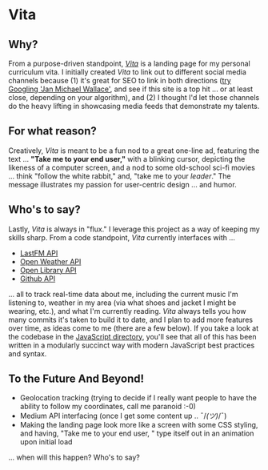 # Vita

## Why?

From a purpose-driven standpoint, [_Vita_](https://janmichael.io) is a landing page for my personal curriculum vita. I initially created _Vita_ to link out to different social media channels because (1) it's great for SEO to link in both directions ([try Googling 'Jan Michael Wallace'](https://www.google.com/search?q=jan+michael+wallace&rlz=1C5CHFA_enUS817US817&oq=jan+michael+wallace&aqs=chrome.0.69i59j0i22i30j69i60j69i61l2j69i65l3.5263j1j7&sourceid=chrome&ie=UTF-8), and see if this site is a top hit ... or at least close, depending on your algorithm), and (2) I thought I'd let those channels do the heavy lifting in showcasing media feeds that demonstrate my talents.

## For what reason?

Creatively, _Vita_ is meant to be a fun nod to a great one-line ad, featuring the text ... **"Take me to your end user,"** with a blinking cursor, depicting the likeness of a computer screen, and a nod to some old-school sci-fi movies ... think "follow the white rabbit," and, "take me to your _leader_." The message illustrates my passion for user-centric design ... and humor.

## Who's to say?

Lastly, _Vita_ is always in "flux." I leverage this project as a way of keeping my skills sharp. From a code standpoint, _Vita_ currently interfaces with ...

 - [LastFM API](https://www.last.fm/api)
 - [Open Weather API](https://openweathermap.org/api)
 - [Open Library API](https://openlibrary.org/developers/api)
 - [Github API](https://docs.github.com/en/rest)

... all to track real-time data about me, including the current music I'm listening to, weather in my area (via what shoes and jacket I might be wearing, etc.), and what I'm currently reading. _Vita_ always tells you how many commits it's taken to build it to date, and I plan to add more features over time, as ideas come to me (there are a few below). If you take a look at the codebase in the [JavaScript directory](https://github.com/jmwii1981/vita/tree/main/javascript), you'll see that all of this has been written in a modularly succinct way with modern JavaScript best practices and syntax.

## To the Future And Beyond!
 - Geolocation tracking (trying to decide if I really want people to have the ability to follow my coordinates, call me paranoid :-0)
 - Medium API interfacing (once I get some content up .. ¯\/_(ツ)_/¯)
 - Making the landing page look more like a screen with some CSS styling, and having, "Take me to your end user, " type itself out in an animation upon initial load

 ... when will this happen? Who's to say?